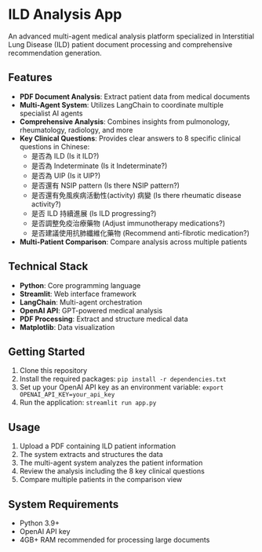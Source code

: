 # ILD Analysis App

An advanced multi-agent medical analysis platform specialized in Interstitial Lung Disease (ILD) patient document processing and comprehensive recommendation generation.

## Features

- **PDF Document Analysis**: Extract patient data from medical documents
- **Multi-Agent System**: Utilizes LangChain to coordinate multiple specialist AI agents
- **Comprehensive Analysis**: Combines insights from pulmonology, rheumatology, radiology, and more
- **Key Clinical Questions**: Provides clear answers to 8 specific clinical questions in Chinese:
  - 是否為 ILD (Is it ILD?)
  - 是否為 Indeterminate (Is it Indeterminate?)
  - 是否為 UIP (Is it UIP?)
  - 是否還有 NSIP pattern (Is there NSIP pattern?)
  - 是否還有免風疾病活動性(activity) 病變 (Is there rheumatic disease activity?)
  - 是否 ILD 持續進展 (Is ILD progressing?)
  - 是否調整免疫治療藥物 (Adjust immunotherapy medications?)
  - 是否建議使用抗肺纖維化藥物 (Recommend anti-fibrotic medication?)
- **Multi-Patient Comparison**: Compare analysis across multiple patients

## Technical Stack

- **Python**: Core programming language
- **Streamlit**: Web interface framework
- **LangChain**: Multi-agent orchestration
- **OpenAI API**: GPT-powered medical analysis
- **PDF Processing**: Extract and structure medical data
- **Matplotlib**: Data visualization

## Getting Started

1. Clone this repository
2. Install the required packages: `pip install -r dependencies.txt`
3. Set up your OpenAI API key as an environment variable: `export OPENAI_API_KEY=your_api_key`
4. Run the application: `streamlit run app.py`

## Usage

1. Upload a PDF containing ILD patient information
2. The system extracts and structures the data
3. The multi-agent system analyzes the patient information
4. Review the analysis including the 8 key clinical questions
5. Compare multiple patients in the comparison view

## System Requirements

- Python 3.9+
- OpenAI API key
- 4GB+ RAM recommended for processing large documents